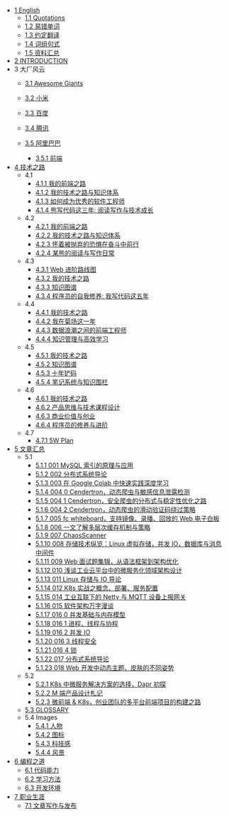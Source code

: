   - [1 English](/English/README.md)
    - [1.1 Quotations](/English/Quotations.md)
    - [1.2 易错单词](/English/易错单词.md)
    - [1.3 约定翻译](/English/约定翻译.md)
    - [1.4 词组句式](/English/词组句式.md)
    - [1.5 资料汇总](/English/资料汇总.md)
  - [2 INTRODUCTION](/INTRODUCTION.md)
  - 3 大厂风云
    - [3.1 Awesome Giants](/大厂风云/Awesome-Giants.md)
    - [3.2 小米](/大厂风云/小米/README.md)
      
    - [3.3 百度](/大厂风云/百度/README.md)
      
    - [3.4 腾讯](/大厂风云/腾讯/README.md)
      
    - [3.5 阿里巴巴](/大厂风云/阿里巴巴/README.md)
      - [3.5.1 前端](/大厂风云/阿里巴巴/前端.md)
  - [4 技术之路](/技术之路/README.md)
    - 4.1 
      - [4.1.1 我的前端之路](/技术之路/2015/2015-我的前端之路.md)
      - [4.1.2 我的技术之路与知识体系](/技术之路/2015/2015-我的技术之路与知识体系.md)
      - [4.1.3 如何成为优秀的软件工程师](/技术之路/2015/如何成为优秀的软件工程师.md)
      - [4.1.4 熊写代码这三年: 阅读写作与技术成长](/技术之路/2015/熊写代码这三年:%20阅读写作与技术成长.md)
    - 4.2 
      - [4.2.1 我的前端之路](/技术之路/2016/2016-我的前端之路.md)
      - [4.2.2 我的技术之路与知识体系](/技术之路/2016/2016-我的技术之路与知识体系.md)
      - [4.2.3 怀着被抛弃的恐惧在奋斗中前行](/技术之路/2016/怀着被抛弃的恐惧在奋斗中前行.md)
      - [4.2.4 某熊的阅读与写作日常](/技术之路/2016/某熊的阅读与写作日常.md)
    - 4.3 
      - [4.3.1 Web 进阶路线图](/技术之路/2017/2017-Web%20进阶路线图.md)
      - [4.3.2 我的技术之路](/技术之路/2017/2017-我的技术之路.md)
      - [4.3.3 知识图谱](/技术之路/2017/2017-知识图谱.md)
      - [4.3.4 程序员的自我修养: 我写代码这五年](/技术之路/2017/程序员的自我修养:%20我写代码这五年.md)
    - 4.4 
      - [4.4.1 我的技术之路](/技术之路/2018/2018-我的技术之路.md)
      - [4.4.2 我在菊场这一年](/技术之路/2018/我在菊场这一年.md)
      - [4.4.3 数据浪潮之间的前端工程师](/技术之路/2018/数据浪潮之间的前端工程师.md)
      - [4.4.4 知识管理与高效学习](/技术之路/2018/知识管理与高效学习.md)
    - 4.5 
      - [4.5.1 我的技术之路](/技术之路/2019/2019-我的技术之路.md)
      - [4.5.2 知识图谱](/技术之路/2019/2019-知识图谱.md)
      - [4.5.3 十年铲码](/技术之路/2019/十年铲码.md)
      - [4.5.4 笔记系统与知识围栏](/技术之路/2019/笔记系统与知识围栏.md)
    - 4.6 
      - [4.6.1 我的技术之路](/技术之路/2020/2020-我的技术之路.md)
      - [4.6.2 产品思维与技术课程设计](/技术之路/2020/产品思维与技术课程设计.md)
      - [4.6.3 商业价值与创业](/技术之路/2020/商业价值与创业.md)
      - [4.6.4 程序员的修养与进阶](/技术之路/2020/程序员的修养与进阶.md)
    - 4.7 
      - [4.7.1 5W Plan](/技术之路/2021/5W%20Plan.md)
  - [5 文章汇总](/文章汇总/README.md)
    - 5.1 
      - [5.1.1 001 MySQL 索引的原理与应用](/文章汇总/2019/2019-001-MySQL%20索引的原理与应用.md)
      - [5.1.2 002 分布式系统导论](/文章汇总/2019/2019-002-分布式系统导论.md)
      - [5.1.3 003 在 Google Colab 中快速实践深度学习](/文章汇总/2019/2019-003-在%20Google%20Colab%20中快速实践深度学习.md)
      - [5.1.4 004 0 Cendertron，动态爬虫与敏感信息泄露检测](/文章汇总/2019/2019-004-0-Cendertron，动态爬虫与敏感信息泄露检测.md)
      - [5.1.5 004 1 Cendertron，安全爬虫的分布式与稳定性优化之路](/文章汇总/2019/2019-004-1-Cendertron，安全爬虫的分布式与稳定性优化之路.md)
      - [5.1.6 004 2 Cendertron，动态爬虫的滑动验证码绕过策略](/文章汇总/2019/2019-004-2-Cendertron，动态爬虫的滑动验证码绕过策略.md)
      - [5.1.7 005 fc whiteboard，支持镜像、录播、回放的 Web 电子白板](/文章汇总/2019/2019-005-fc-whiteboard，支持镜像、录播、回放的%20Web%20电子白板.md)
      - [5.1.8 006 一文了解多层次缓存机制与策略](/文章汇总/2019/2019-006-一文了解多层次缓存机制与策略.md)
      - [5.1.9 007 ChaosScanner](/文章汇总/2019/2019-007-ChaosScanner.md)
      - [5.1.10 008 存储技术纵览：Linux 虚拟存储，并发 IO，数据库与消息中间件](/文章汇总/2019/2019-008-存储技术纵览：Linux%20虚拟存储，并发%20IO，数据库与消息中间件.md)
      - [5.1.11 009 Web 面试题集锦，从语法框架到架构优化](/文章汇总/2019/2019-009-Web%20面试题集锦，从语法框架到架构优化.md)
      - [5.1.12 010 浅谈工业云平台中的微服务化领域架构设计](/文章汇总/2019/2019-010-浅谈工业云平台中的微服务化领域架构设计.md)
      - [5.1.13 011 Linux 存储与 IO 导论](/文章汇总/2019/2019-011-Linux%20存储与%20IO%20导论.md)
      - [5.1.14 012 K8s 实战之概念、部署、服务配置](/文章汇总/2019/2019-012-K8s%20实战之概念、部署、服务配置.md)
      - [5.1.15 014 工业互联下的 Netty 与 MQTT 设备上报网关](/文章汇总/2019/2019-014-工业互联下的%20Netty%20与%20MQTT%20设备上报网关.md)
      - [5.1.16 015 软件架构万字漫谈](/文章汇总/2019/2019-015-软件架构万字漫谈.md)
      - [5.1.17 016 0 并发基础与内存模型](/文章汇总/2019/2019-016-0-并发基础与内存模型.md)
      - [5.1.18 016 1 进程、线程与协程](/文章汇总/2019/2019-016-1-进程、线程与协程.md)
      - [5.1.19 016 2 并发 IO](/文章汇总/2019/2019-016-2-并发%20IO.md)
      - [5.1.20 016 3 线程安全](/文章汇总/2019/2019-016-3-线程安全.md)
      - [5.1.21 016 4 锁](/文章汇总/2019/2019-016-4-锁.md)
      - [5.1.22 017 分布式系统导论](/文章汇总/2019/2019-017-分布式系统导论.md)
      - [5.1.23 018 Web 开发中动态主题、皮肤的不同姿势](/文章汇总/2019/2019-018-Web%20开发中动态主题、皮肤的不同姿势.md)
    - 5.2 
      - [5.2.1 K8s 中微服务解决方案的选择，Dapr 初探](/文章汇总/2020/K8s%20中微服务解决方案的选择，Dapr%20初探.md)
      - [5.2.2 M 端产品设计札记](/文章汇总/2020/M%20端产品设计札记.md)
      - [5.2.3 微前端 & K8s，创业团队的多平台前端项目的构建之路](/文章汇总/2020/微前端%20&%20K8s，创业团队的多平台前端项目的构建之路.md)
    - [5.3 GLOSSARY](/文章汇总/GLOSSARY.md)
    - 5.4 Images
      - [5.4.1 人物](/文章汇总/Images/人物.md)
      - [5.4.2 图标](/文章汇总/Images/图标.md)
      - [5.4.3 科技感](/文章汇总/Images/科技感.md)
      - [5.4.4 风景](/文章汇总/Images/风景.md)
  - [6 编程之道](/编程之道/README.md)
    - [6.1 代码能力](/编程之道/代码能力.md)
    - [6.2 学习方法](/编程之道/学习方法.md)
    - [6.3 开发环境](/编程之道/开发环境.md)
  - [7 职业生涯](/职业生涯/README.md)
    - [7.1 文章写作与发布](/职业生涯/文章写作与发布.md)